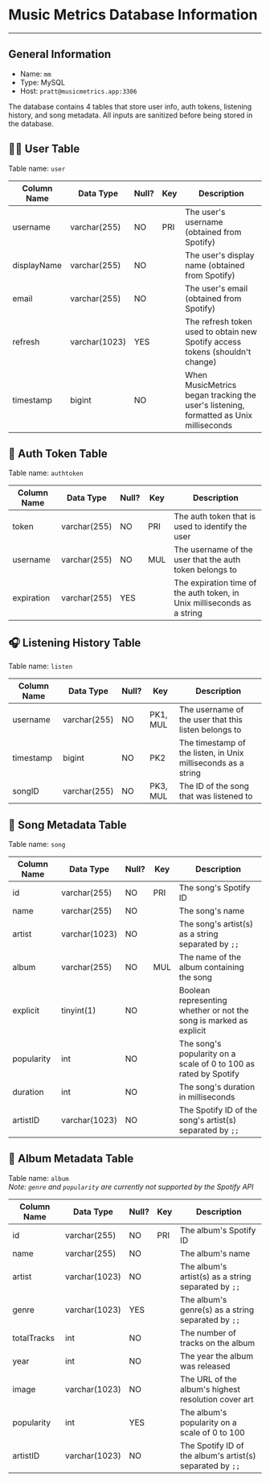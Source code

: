 # Music Metrics Database Information

---

## General Information

* Name: `mm`
* Type: MySQL
* Host: `pratt@musicmetrics.app:3306`

The database contains 4 tables that store user info, auth tokens, listening history, and song metadata.
All inputs are sanitized before being stored in the database.

## 👨‍🦰 User Table

Table name: `user`

| Column Name | Data Type     | Null? | Key | Description                                                                           |
|-------------|---------------|-------|-----|---------------------------------------------------------------------------------------|
| username    | varchar(255)  | NO    | PRI | The user's username (obtained from Spotify)                                           |
| displayName | varchar(255)  | NO    |     | The user's display name (obtained from Spotify)                                       |
| email       | varchar(255)  | NO    |     | The user's email (obtained from Spotify)                                              |
| refresh     | varchar(1023) | YES   |     | The refresh token used to obtain new Spotify access tokens (shouldn't change)         |
| timestamp   | bigint        | NO    |     | When MusicMetrics began tracking the user's listening, formatted as Unix milliseconds |

## 🔐 Auth Token Table

Table name: `authtoken`

| Column Name | Data Type    | Null?  | Key | Description                                                             |
|-------------|--------------|--------|-----|-------------------------------------------------------------------------|
| token       | varchar(255) | NO     | PRI | The auth token that is used to identify the user                        |
| username    | varchar(255) | NO     | MUL | The username of the user that the auth token belongs to                 |
| expiration  | varchar(255) | YES    |     | The expiration time of the auth token, in Unix milliseconds as a string |

## 🎧 Listening History Table

Table name: `listen`

| Column Name | Data Type    | Null? | Key      | Description                                                   |
|-------------|--------------|-------|----------|---------------------------------------------------------------|
| username    | varchar(255) | NO    | PK1, MUL | The username of the user that this listen belongs to          |
| timestamp   | bigint       | NO    | PK2      | The timestamp of the listen, in Unix milliseconds as a string |
| songID      | varchar(255) | NO    | PK3, MUL | The ID of the song that was listened to                       |

## 🎵 Song Metadata Table

Table name: `song`

| Column Name | Data Type     | Null? | Key | Description                                                        |
|-------------|---------------|-------|-----|--------------------------------------------------------------------|
| id          | varchar(255)  | NO    | PRI | The song's Spotify ID                                              |
| name        | varchar(255)  | NO    |     | The song's name                                                    |
| artist      | varchar(1023) | NO    |     | The song's artist(s) as a string separated by `;;`                 |
| album       | varchar(255)  | NO    | MUL | The name of the album containing the song                          |
| explicit    | tinyint(1)    | NO    |     | Boolean representing whether or not the song is marked as explicit |
| popularity  | int           | NO    |     | The song's popularity on a scale of 0 to 100 as rated by Spotify   |
| duration    | int           | NO    |     | The song's duration in milliseconds                                |
| artistID    | varchar(1023) | NO    |     | The Spotify ID of the song's artist(s) separated by `;;`           |

## 💽 Album Metadata Table

Table name: `album`  
*Note: `genre` and `popularity` are currently not supported by the Spotify API*

| Column Name | Data Type     | Null? | Key | Description                                               |
|-------------|---------------|-------|-----|-----------------------------------------------------------|
| id          | varchar(255)  | NO    | PRI | The album's Spotify ID                                    |
| name        | varchar(255)  | NO    |     | The album's name                                          |
| artist      | varchar(1023) | NO    |     | The album's artist(s) as a string separated by `;;`       |
| genre       | varchar(1023) | YES   |     | The album's genre(s) as a string separated by `;;`        |
| totalTracks | int           | NO    |     | The number of tracks on the album                         |
| year        | int           | NO    |     | The year the album was released                           |
| image       | varchar(1023) | NO    |     | The URL of the album's highest resolution cover art       |
| popularity  | int           | YES   |     | The album's popularity on a scale of 0 to 100             |
| artistID    | varchar(1023) | NO    |     | The Spotify ID of the album's artist(s) separated by `;;` |